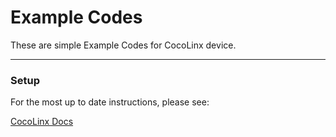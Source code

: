 # Example Codes

These are simple Example Codes for CocoLinx device.

-----
### Setup
For the most up to date instructions, please see:

[CocoLinx Docs]()

